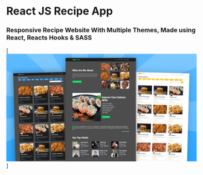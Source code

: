 # React JS Recipe App
### Responsive Recipe Website With Multiple Themes, Made using React, Reacts Hooks & SASS


[![React JS Recipe App Preview](preview.png)]
